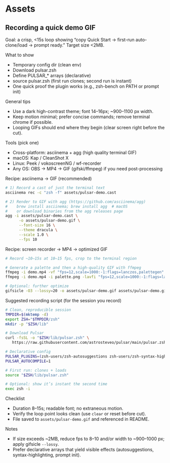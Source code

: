 # Assets

## Recording a quick demo GIF

Goal: a crisp, <15s loop showing “copy Quick Start → first-run auto-clone/load → prompt ready.” Target size <2MB.

What to show

- Temporary config dir (clean env)
- Download pulsar.zsh
- Define PULSAR_* arrays (declarative)
- source pulsar.zsh (first run clones; second run is instant)
- One quick proof the plugin works (e.g., zsh-bench on PATH or prompt init)

General tips

- Use a dark high-contrast theme; font 14–16px; ~900–1100 px width.
- Keep motion minimal; prefer concise commands; remove terminal chrome if possible.
- Looping GIFs should end where they begin (clear screen right before the cut).

Tools (pick one)

- Cross-platform: asciinema + agg (high quality terminal GIF)
- macOS: Kap / CleanShot X
- Linux: Peek / vokoscreenNG / wf-recorder
- Any OS: OBS → MP4 → GIF (gifski/ffmpeg) if you need post-processing

Recipe: asciinema → GIF (recommended)

```bash
# 1) Record a cast of just the terminal text
asciinema rec -c "zsh -f" assets/pulsar-demo.cast

# 2) Render to GIF with agg (https://github.com/asciinema/agg)
#    brew install asciinema; brew install agg  # macOS
#    or download binaries from the agg releases page
agg -i assets/pulsar-demo.cast \
      -o assets/pulsar-demo.gif \
      --font-size 16 \
      --theme dracula \
      --scale 1.0 \
      --fps 10
```

Recipe: screen recorder → MP4 → optimized GIF

```bash
# Record ~10–15s at 10–15 fps, crop to the terminal region

# Generate a palette and then a high-quality GIF with ffmpeg
ffmpeg -i demo.mp4 -vf "fps=12,scale=1000:-1:flags=lanczos,palettegen" -y palette.png
ffmpeg -i demo.mp4 -i palette.png -lavfi "fps=12,scale=1000:-1:flags=lanczos[x];[x][1:v]paletteuse" -y assets/pulsar-demo.gif

# Optional: further optimize
gifsicle -O3 --lossy=20 -o assets/pulsar-demo.gif assets/pulsar-demo.gif
```

Suggested recording script (for the session you record)

```zsh
# Clean, reproducible session
TMPDIR=$(mktemp -d)
export ZSH="$TMPDIR/zsh"
mkdir -p "$ZSH/lib"

# Download Pulsar
curl -fsSL -o "$ZSH/lib/pulsar.zsh" \
   https://raw.githubusercontent.com/astrosteveo/pulsar/main/pulsar.zsh

# Declarative config
PULSAR_PLUGINS=(zsh-users/zsh-autosuggestions zsh-users/zsh-syntax-highlighting)
PULSAR_AUTOCOMPILE=1

# First run: clones + loads
source "$ZSH/lib/pulsar.zsh"

# Optional: show it’s instant the second time
exec zsh -i
```

Checklist

- Duration 8–15s; readable font; no extraneous motion.
- Verify the loop point looks clean (use `clear` or reset before cut).
- File saved to `assets/pulsar-demo.gif` and referenced in README.

Notes

- If size exceeds ~2MB, reduce fps to 8–10 and/or width to ~900–1000 px; apply gifsicle `--lossy`.
- Prefer declarative arrays that yield visible effects (autosuggestions, syntax-highlighting, prompt init).
